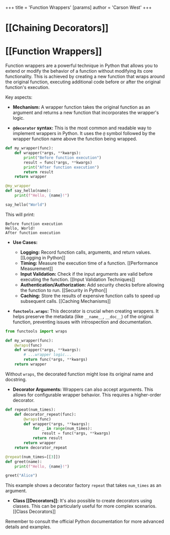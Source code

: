 +++
 title = 'Function Wrappers'
[params]
	author = 'Carson West'
+++
# [[Chaining Decorators]]
# [[Function Wrappers]] 
Function wrappers are a powerful technique in Python that allows you to extend or modify the behavior of a function without modifying its core functionality.  This is achieved by creating a new function that wraps around the original function, executing additional code before or after the original function's execution.

Key aspects:

* **Mechanism:**  A wrapper function takes the original function as an argument and returns a new function that incorporates the wrapper's logic.

* **`@decorator` syntax:** This is the most common and readable way to implement wrappers in Python.  It uses the `@` symbol followed by the wrapper function name above the function being wrapped.

```python
def my_wrapper(func):
    def wrapper(*args, **kwargs):
        print("Before function execution")
        result = func(*args, **kwargs)
        print("After function execution")
        return result
    return wrapper

@my_wrapper
def say_hello(name):
    print(f"Hello, {name}!")

say_hello("World")
```

This will print:

```
Before function execution
Hello, World!
After function execution
```

* **Use Cases:**
    * **Logging:**  Record function calls, arguments, and return values. [[Logging in Python]]
    * **Timing:** Measure the execution time of a function. [[Performance Measurement]]
    * **Input Validation:** Check if the input arguments are valid before executing the function. [[Input Validation Techniques]]
    * **Authentication/Authorization:**  Add security checks before allowing the function to run. [[Security in Python]]
    * **Caching:** Store the results of expensive function calls to speed up subsequent calls. [[Caching Mechanisms]]


* **`functools.wraps`:** This decorator is crucial when creating wrappers. It helps preserve the metadata (like `__name__`, `__doc__`) of the original function, preventing issues with introspection and documentation.

```python
from functools import wraps

def my_wrapper(func):
    @wraps(func)
    def wrapper(*args, **kwargs):
        # ...wrapper logic...
        return func(*args, **kwargs)
    return wrapper

```

Without `wraps`, the decorated function might lose its original name and docstring.


* **Decorator Arguments:**  Wrappers can also accept arguments.  This allows for configurable wrapper behavior.  This requires a higher-order decorator.

```python
def repeat(num_times):
    def decorator_repeat(func):
        @wraps(func)
        def wrapper(*args, **kwargs):
            for _ in range(num_times):
                result = func(*args, **kwargs)
            return result
        return wrapper
    return decorator_repeat

@repeat(num_times=[[3]])
def greet(name):
    print(f"Hello, {name}!")

greet("Alice")
```


This example shows a decorator factory `repeat` that takes `num_times` as an argument.


* **Class [[Decorators]]:** It's also possible to create decorators using classes. This can be particularly useful for more complex scenarios. [[Class Decorators]]

Remember to consult the official Python documentation for more advanced details and examples.
